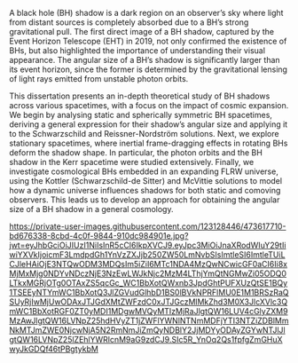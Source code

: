 A black hole (BH) shadow is a dark region on an observer’s sky where light from distant
sources is completely absorbed due to a BH’s strong gravitational pull. The first direct
image of a BH shadow, captured by the Event Horizon Telescope (EHT) in 2019, not only
confirmed the existence of BHs, but also highlighted the importance of understanding their
visual appearance. The angular size of a BH’s shadow is significantly larger than its event
horizon, since the former is determined by the gravitational lensing of light rays emitted
from unstable photon orbits.

This dissertation presents an in-depth theoretical study of BH shadows across various
spacetimes, with a focus on the impact of cosmic expansion. We begin by analysing static
and spherically symmetric BH spacetimes, deriving a general expression for their shadow’s
angular size and applying it to the Schwarzschild and Reissner-Nordström solutions. Next, we
explore stationary spacetimes, where inertial frame-dragging effects in rotating BHs deform
the shadow shape. In particular, the photon orbits and the BH shadow in the Kerr spacetime
were studied extensively. Finally, we investigate cosmological BHs embedded in an expanding
FLRW universe, using the Kottler (Schwarzschild-de Sitter) and McVittie solutions to model
how a dynamic universe influences shadows for both static and comoving observers. This
leads us to develop an approach for obtaining the angular size of a BH shadow in a general
cosmology.

https://private-user-images.githubusercontent.com/123128446/473617710-bd676338-8cbd-4c0f-9844-910dc984901e.jpg?jwt=eyJhbGciOiJIUzI1NiIsInR5cCI6IkpXVCJ9.eyJpc3MiOiJnaXRodWIuY29tIiwiYXVkIjoicmF3LmdpdGh1YnVzZXJjb250ZW50LmNvbSIsImtleSI6ImtleTUiLCJleHAiOjE3NTQwODM3MDQsIm5iZiI6MTc1NDA4MzQwNCwicGF0aCI6Ii8xMjMxMjg0NDYvNDczNjE3NzEwLWJkNjc2MzM4LThjYmQtNGMwZi05ODQ0LTkxMGRjOTg0OTAxZS5qcGc_WC1BbXotQWxnb3JpdGhtPUFXUzQtSE1BQy1TSEEyNTYmWC1BbXotQ3JlZGVudGlhbD1BS0lBVkNPRFlMU0E1M1BRSzRaQSUyRjIwMjUwODAxJTJGdXMtZWFzdC0xJTJGczMlMkZhd3M0X3JlcXVlc3QmWC1BbXotRGF0ZT0yMDI1MDgwMVQyMTIzMjRaJlgtQW16LUV4cGlyZXM9MzAwJlgtQW16LVNpZ25hdHVyZT1jZWFlYWNlNTNmMDFjYTI3NTZiZDBlMmNkMTJmZWE0NjcwNjA5N2RmNmJiZmQyNDBlY2JjMDYyODAyZGYwNTJlJlgtQW16LVNpZ25lZEhlYWRlcnM9aG9zdCJ9.SIc5R_YnOq2Qs1fpfgZmGHuXwyJkGDQf46tPBgtykbM
